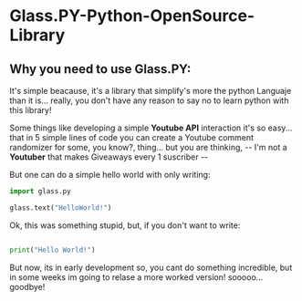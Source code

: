 # Glass.PY-Python-OpenSource-Library

## Why you need to use Glass.PY:

It's simple beacause, it's a library that simplify's more the python Languaje than it is... really, you don't have any reason to say no to learn python with this library!

Some things like developing a simple **Youtube API** interaction it's so easy... that in 5 simple lines of code you can create a Youtube comment randomizer for some, you know?, thing... but you are thinking, -- I'm not a **Youtuber** that makes Giveaways every 1 suscriber --

But one can do a simple hello world with only writing:
```python
import glass.py

glass.text("HelloWorld!")

```

Ok, this was something stupid, but, if you don't want to write:
```python

print("Hello World!")

```

But now, its in early development so, you cant do something incredible, but in some weeks im going to relase a more worked version! sooooo... goodbye!
